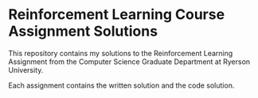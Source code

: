 # Reinforcement Learning Course Assignment Solutions

This repository contains my solutions to the Reinforcement Learning Assignment from the Computer Science Graduate Department at Ryerson University.

Each assignment contains the written solution and the code solution. 
